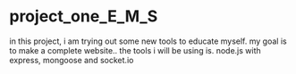 # project_one_E_M_S
in this project, i am trying out some new tools to educate myself. my goal is to make a complete website..
the tools i will be using is. node.js with express, mongoose and socket.io


